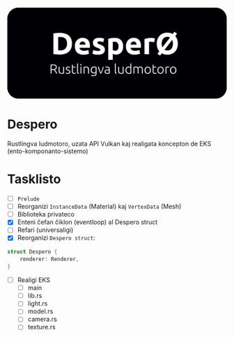 ![despero_banner](banner.svg)

# Despero

Rustlingva ludmotoro, uzata API Vulkan kaj realigata koncepton de EKS (ento-komponanto-sistemo)

# Tasklisto

- [ ] `Prelude`
- [ ] Reorganizi `InstanceData` (Material) kaj `VertexData` (Mesh)
- [ ] Biblioteka privateco
- [x] Enteni ĉefan ĉiklon (eventloop) al Despero struct
- [ ] Refari (universaligi)
- [x] Reorganizi `Despero struct`:
```rust
struct Despero {
	renderer: Renderer,
}
```
- [ ] Realigi EKS
	- [ ] main
	- [ ] lib.rs
	- [ ] light.rs
	- [ ] model.rs
	- [ ] camera.rs
	- [ ] texture.rs
